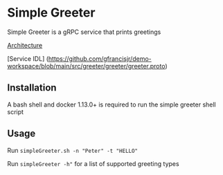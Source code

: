 # Simple Greeter

Simple Greeter is a gRPC service that prints greetings

[Architecture](https://bit.ly/2YXRNkE)

[Service IDL] (https://github.com/gfrancisjr/demo-workspace/blob/main/src/greeter/greeter/greeter.proto)

## Installation

A bash shell and docker 1.13.0+ is required to run the simple greeter shell script

## Usage

Run ```simpleGreeter.sh -n "Peter" -t "HELLO" ```

Run ``` simpleGreeter -h" ``` for a list of supported greeting types
